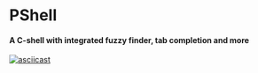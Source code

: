 # PShell
#### A C-shell with integrated fuzzy finder, tab completion and more

[![asciicast](https://asciinema.org/a/tsw3BXiJIQDIS4HnVt9QHHdBl.svg)](https://asciinema.org/a/tsw3BXiJIQDIS4HnVt9QHHdBl)
